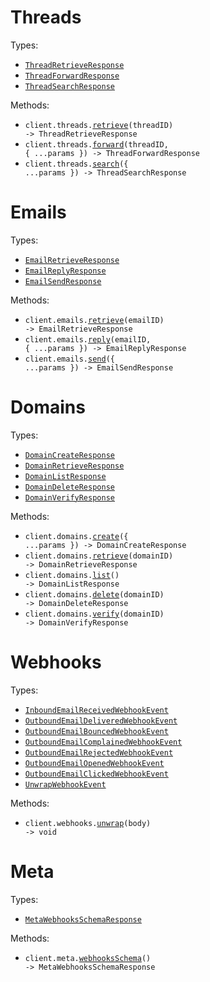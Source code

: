 # Threads

Types:

- <code><a href="./src/resources/threads.ts">ThreadRetrieveResponse</a></code>
- <code><a href="./src/resources/threads.ts">ThreadForwardResponse</a></code>
- <code><a href="./src/resources/threads.ts">ThreadSearchResponse</a></code>

Methods:

- <code title="get /threads/{threadId}">client.threads.<a href="./src/resources/threads.ts">retrieve</a>(threadID) -> ThreadRetrieveResponse</code>
- <code title="post /threads/{threadId}/forward">client.threads.<a href="./src/resources/threads.ts">forward</a>(threadID, { ...params }) -> ThreadForwardResponse</code>
- <code title="post /threads/search">client.threads.<a href="./src/resources/threads.ts">search</a>({ ...params }) -> ThreadSearchResponse</code>

# Emails

Types:

- <code><a href="./src/resources/emails.ts">EmailRetrieveResponse</a></code>
- <code><a href="./src/resources/emails.ts">EmailReplyResponse</a></code>
- <code><a href="./src/resources/emails.ts">EmailSendResponse</a></code>

Methods:

- <code title="get /emails/{emailId}">client.emails.<a href="./src/resources/emails.ts">retrieve</a>(emailID) -> EmailRetrieveResponse</code>
- <code title="post /emails/{emailId}/reply">client.emails.<a href="./src/resources/emails.ts">reply</a>(emailID, { ...params }) -> EmailReplyResponse</code>
- <code title="post /emails/send">client.emails.<a href="./src/resources/emails.ts">send</a>({ ...params }) -> EmailSendResponse</code>

# Domains

Types:

- <code><a href="./src/resources/domains.ts">DomainCreateResponse</a></code>
- <code><a href="./src/resources/domains.ts">DomainRetrieveResponse</a></code>
- <code><a href="./src/resources/domains.ts">DomainListResponse</a></code>
- <code><a href="./src/resources/domains.ts">DomainDeleteResponse</a></code>
- <code><a href="./src/resources/domains.ts">DomainVerifyResponse</a></code>

Methods:

- <code title="post /domains">client.domains.<a href="./src/resources/domains.ts">create</a>({ ...params }) -> DomainCreateResponse</code>
- <code title="get /domains/{domainId}">client.domains.<a href="./src/resources/domains.ts">retrieve</a>(domainID) -> DomainRetrieveResponse</code>
- <code title="get /domains">client.domains.<a href="./src/resources/domains.ts">list</a>() -> DomainListResponse</code>
- <code title="delete /domains/{domainId}">client.domains.<a href="./src/resources/domains.ts">delete</a>(domainID) -> DomainDeleteResponse</code>
- <code title="post /domains/{domainId}/verify">client.domains.<a href="./src/resources/domains.ts">verify</a>(domainID) -> DomainVerifyResponse</code>

# Webhooks

Types:

- <code><a href="./src/resources/webhooks.ts">InboundEmailReceivedWebhookEvent</a></code>
- <code><a href="./src/resources/webhooks.ts">OutboundEmailDeliveredWebhookEvent</a></code>
- <code><a href="./src/resources/webhooks.ts">OutboundEmailBouncedWebhookEvent</a></code>
- <code><a href="./src/resources/webhooks.ts">OutboundEmailComplainedWebhookEvent</a></code>
- <code><a href="./src/resources/webhooks.ts">OutboundEmailRejectedWebhookEvent</a></code>
- <code><a href="./src/resources/webhooks.ts">OutboundEmailOpenedWebhookEvent</a></code>
- <code><a href="./src/resources/webhooks.ts">OutboundEmailClickedWebhookEvent</a></code>
- <code><a href="./src/resources/webhooks.ts">UnwrapWebhookEvent</a></code>

Methods:

- <code>client.webhooks.<a href="./src/resources/webhooks.ts">unwrap</a>(body) -> void</code>

# Meta

Types:

- <code><a href="./src/resources/meta.ts">MetaWebhooksSchemaResponse</a></code>

Methods:

- <code title="get /_meta/webhooks">client.meta.<a href="./src/resources/meta.ts">webhooksSchema</a>() -> MetaWebhooksSchemaResponse</code>
